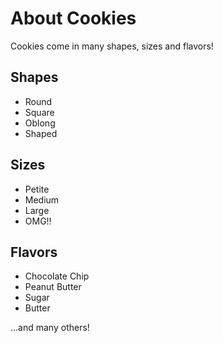 # About Cookies

Cookies come in many shapes, sizes and flavors!

## Shapes
- Round
- Square
- Oblong
- Shaped

## Sizes
- Petite
- Medium
- Large
- OMG!!

## Flavors
- Chocolate Chip
- Peanut Butter
- Sugar
- Butter

...and many others!
